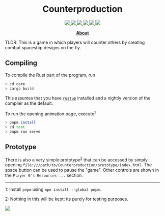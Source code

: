 <!-- markdownlint-disable no-inline-html no-bare-urls line-length header-increment commands-show-output first-line-heading -->
<h1 align="center">Counterproduction</h1>

<p align="center">
<a href="https://discord.gg/GCz7KgG">
    <img src="https://img.shields.io/discord/726947023231647798.svg?logo=discord&style=flat-square&color=7289DA">
</a>
<a href="https://github.com/Counterproduction-game/Counterproduction/blob/main/LICENSE.md">
    <img src="https://img.shields.io/github/license/Counterproduction-game/Counterproduction?color=%2339c48a&style=flat-square">
</a>
<a href="https://github.com/Counterproduction-game/Counterproduction/">
    <img src="https://img.shields.io/badge/language-rust-000?logo=rust&style=flat-square">
</a>
<a href="https://github.com/Counterproduction-game/Counterproduction">
    <img src="https://img.shields.io/tokei/lines/github/Counterproduction-game/Counterproduction?style=flat-square&color=417fa3">
</a>
<a href="https://github.com/Counterproduction-game/Counterproduction/graphs/commit-activity">
    <img src="https://img.shields.io/github/commit-activity/w/Counterproduction-game/Counterproduction?color=%234287f5&logo=github&style=flat-square">
</a>
<a href="https://github.com/Counterproduction-game/Counterproduction/actions">
    <img src="https://img.shields.io/github/workflow/status/Counterproduction-game/Counterproduction/Rust%20Prototype?style=flat-square&logo=github-actions&logoColor=fff">
</a>
</p>
<p align="center">
    <strong> <a href="https://youxplode.com/md.html?Counterproduction">About</a> </strong>
</p>

TLDR: This is a game in which players will counter others by creating combat spaceship designs on the fly.

## Compiling

To compile the Rust part of the program, run

```bash
> cd core
> cargo build
```

This assumes that you have [`rustup`](https://rustup.rs/) installed and a nightly version of the compiler as the default.

To run the opening animation page, execute<sup>[1](#fn1)</sup>

```bash
> pnpm install
> cd test
> pnpm run serve
```

## Prototype

There is also a very simple prototype<sup>[2](#fn2)</sup> that can be accessed by simply opening `file:///path/to/Counterproduction/prototype/index.html`. The space button can be used to pause the "game". Other controls are shown in the `Player 0's Resources ...` section.

---

<a name="fn1">1</a>: Install `pnpm` using `npm install --global pnpm`.

<a name="fn2">2</a>: Nothing in this will be kept; its purely for testing purposes.

<a href="https://app.fossa.com/projects/git%2Bgithub.com%2FiMplode-nZ%2FAutofactory?ref=badge_large" alt="FOSSA Status"><img src="https://app.fossa.com/api/projects/git%2Bgithub.com%2FiMplode-nZ%2FAutofactory.svg?type=large"/></a>
